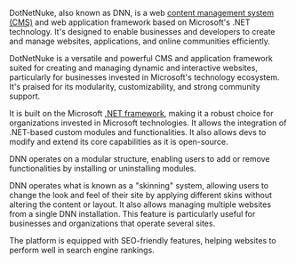 DotNetNuke, also known as DNN, is a web [content management system (CMS)](../web/cms.md) and web application framework based on Microsoft's .NET technology. It's designed to enable businesses and developers to create and manage websites, applications, and online communities efficiently.

DotNetNuke is a versatile and powerful CMS and application framework suited for creating and managing dynamic and interactive websites, particularly for businesses invested in Microsoft's technology ecosystem. It's praised for its modularity, customizability, and strong community support.

It is built on the Microsoft [.NET framework](../frameworks/dotnetf.md), making it a robust choice for organizations invested in Microsoft technologies. It allows the integration of .NET-based custom modules and functionalities. It also allows devs to modify and extend its core capabilities as it is open-source.

DNN operates on a modular structure, enabling users to add or remove functionalities by installing or uninstalling modules.

DNN operates what is known as a "skinning" system, allowing users to change the look and feel of their site by applying different skins without altering the content or layout. It also allows managing multiple websites from a single DNN installation. This feature is particularly useful for businesses and organizations that operate several sites.

The platform is equipped with SEO-friendly features, helping websites to perform well in search engine rankings.
